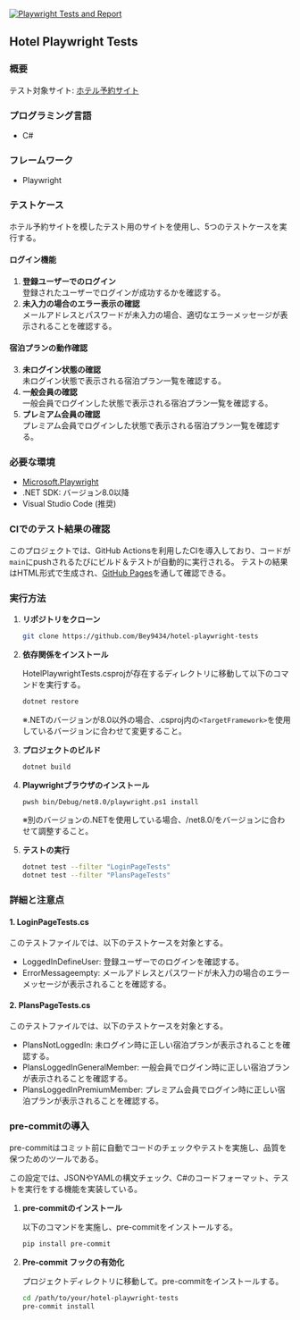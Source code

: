 [![Playwright Tests and Report](https://github.com/Bey9434/hotel-playwright-tests/actions/workflows/test-run-report-deploy.yml/badge.svg)](https://github.com/Bey9434/hotel-playwright-tests/actions/workflows/test-run-report-deploy.yml)

## Hotel Playwright Tests

### 概要

テスト対象サイト: [ホテル予約サイト](https://hotel.testplanisphere.dev/ja/index.html)

### プログラミング言語

- C#

### フレームワーク

- Playwright

### テストケース

ホテル予約サイトを模したテスト用のサイトを使用し、5つのテストケースを実行する。

#### ログイン機能

1. **登録ユーザーでのログイン**  
   登録されたユーザーでログインが成功するかを確認する。
2. **未入力の場合のエラー表示の確認**  
   メールアドレスとパスワードが未入力の場合、適切なエラーメッセージが表示されることを確認する。

#### 宿泊プランの動作確認

3. **未ログイン状態の確認**  
   未ログイン状態で表示される宿泊プラン一覧を確認する。
4. **一般会員の確認**  
   一般会員でログインした状態で表示される宿泊プラン一覧を確認する。
5. **プレミアム会員の確認**  
   プレミアム会員でログインした状態で表示される宿泊プラン一覧を確認する。

### 必要な環境

- [Microsoft.Playwright](https://playwright.dev/dotnet/docs/intro)
- .NET SDK: バージョン8.0以降
- Visual Studio Code (推奨)

### CIでのテスト結果の確認

このプロジェクトでは、GitHub Actionsを利用したCIを導入しており、コードが`main`にpushされるたびにビルド＆テストが自動的に実行される。
テストの結果はHTML形式で生成され、[GitHub Pages](https://bey9434.github.io/hotel-playwright-tests/)を通して確認できる。



### 実行方法

1. **リポジトリをクローン**

   ```sh
   git clone https://github.com/Bey9434/hotel-playwright-tests
   ```

2. **依存関係をインストール**

   HotelPlaywrightTests.csprojが存在するディレクトリに移動して以下のコマンドを実行する。

   ```sh
   dotnet restore
   ```

   ※.NETのバージョンが8.0以外の場合、.csproj内の`<TargetFramework>`を使用しているバージョンに合わせて変更すること。

3. **プロジェクトのビルド**

   ```sh
   dotnet build
   ```

4. **Playwrightブラウザのインストール**

   ```sh
   pwsh bin/Debug/net8.0/playwright.ps1 install
   ```

   ※別のバージョンの.NETを使用している場合、/net8.0/をバージョンに合わせて調整すること。

5. **テストの実行**

   ```sh
   dotnet test --filter "LoginPageTests"
   dotnet test --filter "PlansPageTests"
   ```

### 詳細と注意点

#### 1. **LoginPageTests.cs**

このテストファイルでは、以下のテストケースを対象とする。

- LoggedInDefineUser: 登録ユーザーでのログインを確認する。
- ErrorMessageempty: メールアドレスとパスワードが未入力の場合のエラーメッセージが表示されることを確認する。

#### 2. **PlansPageTests.cs**

このテストファイルでは、以下のテストケースを対象とする。

- PlansNotLoggedIn: 未ログイン時に正しい宿泊プランが表示されることを確認する。
- PlansLoggedInGeneralMember: 一般会員でログイン時に正しい宿泊プランが表示されることを確認する。
- PlansLoggedInPremiumMember: プレミアム会員でログイン時に正しい宿泊プランが表示されることを確認する。

### pre-commitの導入

pre-commitはコミット前に自動でコードのチェックやテストを実施し、品質を保つためのツールである。

この設定では、JSONやYAMLの構文チェック、C#のコードフォーマット、テストを実行をする機能を実装している。

1. **pre-commitのインストール**

   以下のコマンドを実施し、pre-commitをインストールする。

   ```sh
   pip install pre-commit
   ```

2. **Pre-commit フックの有効化**

   プロジェクトディレクトリに移動して。pre-commitをインストールする。

   ```sh
   cd /path/to/your/hotel-playwright-tests
   pre-commit install
   ```
